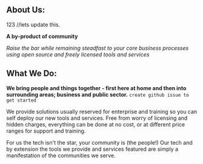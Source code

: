 ## About Us:
123
//lets update this.

**A by-product of community**

_Raise the bar while remaining steadfast to your core business processes using open source and freely licensed tools and services_ 

## What We Do:
**We bring people and things together - first here at home and then into surrounding areas; business and public sector.** ```create github issue to get started```

We provide solutions usually reserved for enterprise and training so you can self deploy our new tools and services. Free from worry of licensing and hidden charges, everything can be done at no cost, or at different price ranges for support and training.

For us the tech isn't the star, your community is (the people!) Our tech and by extension the tools we provide and services featured are simply a manifestation of the communities we serve.
